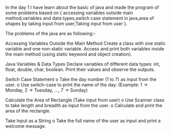 In the day 1 I have learn about the basic of java and made the program of some problems based on { accessing variables outside main method,variables and data types,switch case statement in java,area of shapes by taking input from user,Taking input from user }.

The problems of the java are as following:-

Accessing Variables Outside the Main Method Create a class with one static variable and one non-static variable. Access and print both variables inside the main method (using static keyword and object creation).

Java Variables & Data Types Declare variables of different data types: int, float, double, char, boolean. Print their values and observe the outputs.

Switch Case Statement o Take the day number (1 to 7) as input from the user. o Use switch-case to print the name of the day. (Example: 1 -> Monday, 2 -> Tuesday, ..., 7 -> Sunday)

Calculate the Area of Rectangle (Take input from user) o Use Scanner class to take length and breadth as input from the user. o Calculate and print the area of the rectangle.

Take Input as a String o Take the full name of the user as input and print a welcome message.

